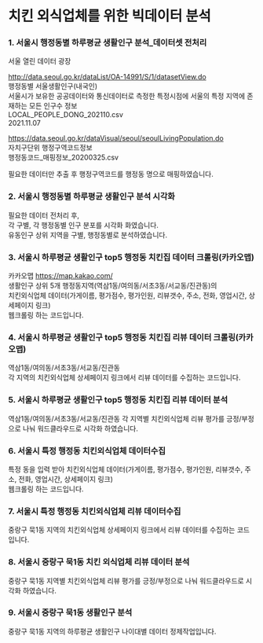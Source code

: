 # 치킨 외식업체를 위한 빅데이터 분석  
  
### 1. 서울시 행정동별 하루평균 생활인구 분석_데이터셋 전처리  
  
서울 열린 데이터 광장  
  
http://data.seoul.go.kr/dataList/OA-14991/S/1/datasetView.do  
행정동별 서울생활인구(내국인)  
서울시가 보유한 공공데이터와 통신데이터로 측정한 특정시점에 서울의 특정 지역에 존재하는 모든 인구수 정보  
LOCAL_PEOPLE_DONG_202110.csv   
2021.11.07  
  
https://data.seoul.go.kr/dataVisual/seoul/seoulLivingPopulation.do  
자치구단위 행정구역코드정보  
행정동코드_매핑정보_20200325.csv  
  
필요한 데이터만 추출 후 행정구역코드를 행정동 명으로 매핑하였습니다.  
  
### 2. 서울시 행정동별 하루평균 생활인구 분석 시각화  
  
필요한 데이터 전처리 후,  
각 구별, 각 행정동별 인구 분포를 시각화 화였습니다.  
유동인구 상위 지역을 구별, 행정동별로 분석하였습니다.  
  
### 3. 서울시 하루평균 생활인구 top5 행정동 치킨집 데이터 크롤링(카카오맵)  
  
카카오맵 https://map.kakao.com/  
생활인구 상위 5개 행정동지역(역삼1동/여의동/서초3동/서교동/진관동)의   
치킨외식업체 데이터(가게이름, 평가점수, 평가인원, 리뷰갯수, 주소, 전화, 영업시간, 상세페이지 링크)   
웹크롤링 하는 코드입니다.  
  
### 4. 서울시 하루평균 생활인구 top5 행정동 치킨집 리뷰 데이터 크롤링(카카오맵)  
  
역삼1동/여의동/서초3동/서교동/진관동  
각 지역의 치킨외식업체 상세페이지 링크에서 리뷰 데이터를 수집하는 코드입니다.  
  
### 5. 서울시 하루평균 생활인구 top5 행정동 치킨집 리뷰 데이터 분석

역삼1동/여의동/서초3동/서교동/진관동
각 지역별 치킨외식업체 리뷰 평가를 긍정/부정으로 나눠 워드클라우드로 시각화 하였습니다.

### 6. 서울시 특정 행정동 치킨외식업체 데이터수집

특정 동을 입력 받아 치킨외식업체 데이터(가게이름, 평가점수, 평가인원, 리뷰갯수, 주소, 전화, 영업시간, 상세페이지 링크)   
웹크롤링 하는 코드입니다.  

### 7. 서울시 특정 행정동 치킨외식업체 리뷰 데이터수집  

중랑구 묵1동 지역의 치킨외식업체 상세페이지 링크에서 리뷰 데이터를 수집하는 코드입니다.  

### 8. 서울시 중랑구 묵1동 치킨 외식업체 리뷰 데이터 분석  

중랑구 묵1동 지역별 치킨외식업체 리뷰 평가를 긍정/부정으로 나눠 워드클라우드로 시각화 하였습니다.  

### 9. 서울시 중랑구 묵1동 생활인구 분석  

중랑구 묵1동 지역의 하루평균 생활인구 나이대별 데이터 정제작업입니다.  
